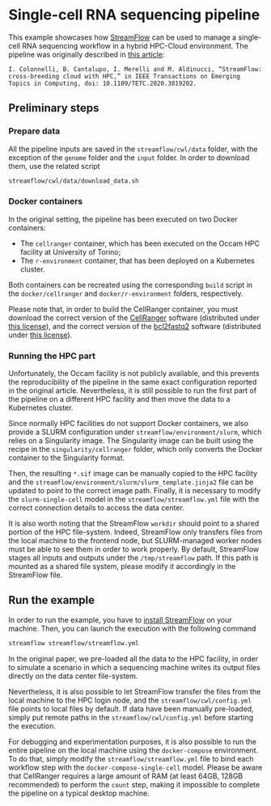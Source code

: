 # Single-cell RNA sequencing pipeline

This example showcases how [StreamFlow](https://streamflow.di.unito.it) can be used to manage a single-cell RNA sequencing workflow in a hybrid HPC-Cloud environment. The pipeline was originally described in [this article](https://doi.org/10.1109/TETC.2020.3019202):

```text
I. Colonnelli, B. Cantalupo, I. Merelli and M. Aldinucci, “StreamFlow: cross-breeding cloud with HPC,” in IEEE Transactions on Emerging Topics in Computing, doi: 10.1109/TETC.2020.3019202.
```

## Preliminary steps

### Prepare data

All the pipeline inputs are saved in the `streamflow/cwl/data` folder, with the exception of the `genome` folder and the `input` folder. In order to download them, use the related script

```bash
streamflow/cwl/data/download_data.sh
```

### Docker containers

In the original setting, the pipeline has been executed on two Docker containers:

- The `cellranger` container, which has been executed on the Occam HPC facility at University of Torino;
- The `r-environment` container, that has been deployed on a Kubernetes cluster.

Both containers can be recreated using the corresponding `build` script in the `docker/cellranger` and `docker/r-environment` folders, respectively.

Please note that, in order to build the CellRanger container, you must download the correct version of the [CellRanger](https://support.10xgenomics.com/single-cell-gene-expression/software/downloads/3.1) software (distributed under [this license](https://support.10xgenomics.com/docs/license)), and the correct version of the [bcl2fastq2](https://emea.support.illumina.com/sequencing/sequencing_software/bcl2fastq-conversion-software/downloads.html) software (distributed under [this license](https://jp.support.illumina.com/content/dam/illumina-support/documents/downloads/software/bcl2fastq/bcl2fastq2-v2-20-eula.pdf)).

### Running the HPC part

Unfortunately, the Occam facility is not publicly available, and this prevents the reproducibility of the pipeline in the same exact configuration reported in the original article. Nevertheless, it is still possible to run the first part of the pipeline on a different HPC facility and then move the data to a Kubernetes cluster.

Since normally HPC facilities do not support Docker containers, we also provide a SLURM configuration under `streamflow/environment/slurm`, which relies on a Singularity image. The Singularity image can be built using the recipe in the `singularity/cellranger` folder, which only converts the Docker container to the Singularity format.

Then, the resulting `*.sif` image can be manually copied to the HPC facility and the `streamflow/environment/slurm/slurm_template.jinja2` file can be updated to point to the correct image path. Finally, it is necessary to modify the `slurm-single-cell` model in the `streamflow/streamflow.yml` file with the correct connection details to access the data center.

It is also worth noting that the StreamFlow `workdir` should point to a shared portion of the HPC file-system. Indeed, StreamFlow only transfers files from the local machine to the frontend node, but SLURM-managed worker nodes must be able to see them in order to work properly. By default, StreamFlow stages all inputs and outputs under the `/tmp/streamflow` path. If this path is mounted as a shared file system, please modify it accordingly in the StreamFlow file.

## Run the example

In order to run the example, you have to [install StreamFlow](https://github.com/alpha-unito/streamflow#use-streamflow) on your machine. Then, you can launch the execution with the following command

```bash
streamflow streamflow/streamflow.yml
```

In the original paper, we pre-loaded all the data to the HPC facility, in order to simulate a scenario in which a sequencing machine writes its output files directly on the data center file-system.

Nevertheless, it is also possible to let StreamFlow transfer the files from the local machine to the HPC login node, and the `streamflow/cwl/config.yml` file points to local files by default. If data have been manually pre-loaded, simply put remote paths in the `streamflow/cwl/config.yml` before starting the execution.

For debugging and experimentation purposes, it is also possible to run the entire pipeline on the local machine using the `docker-compose` environment. To do that, simply modify the `streamflow/streamflow.yml` file to bind each workflow step with the `docker-compose-single-cell` model. Please be aware that CellRanger requires a large amount of RAM (at least 64GB, 128GB recommended) to perform the `count` step, making it impossible to complete the pipeline on a typical desktop machine.
